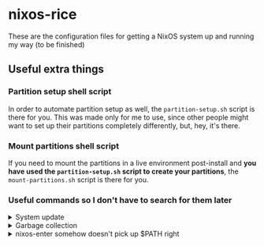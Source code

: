<!-- vim: set fenc=utf-8 ts=2 sw=0 sts=0 sr et si tw=0 fdm=marker fmr={{{,}}}: -->
# nixos-rice
These are the configuration files for getting a NixOS system up and running my way (to be finished)

<!-- {{{ Useful extra things -->
## Useful extra things
<!-- {{{ Partition setup shell script -->
### Partition setup shell script
In order to automate partition setup as well, the `partition-setup.sh` script is there for you. This was made only for me to use, since other people might want to set up their partitions completely differently, but, hey, it's there.
<!-- }}} -->

<!-- {{{ Mount partitions shell script -->
### Mount partitions shell script
If you need to mount the partitions in a live environment post-install and **you have used the `partition-setup.sh` script to create your partitions**, the `mount-partitions.sh` script is there for you.
<!-- }}} -->

<!-- {{{ Useful commands so I don't have to search for them later -->
### Useful commands so I don't have to search for them later
<!-- {{{ System update -->
<details><summary>System update</summary>

```console
doas nix flake update ~andy3153/src/nixos/nixos-rice/
doas nixos-rebuild switch --impure --flake ~andy3153/src/nixos/nixos-rice/
```

Run one after the other
```console
doas nix flake update ~andy3153/src/nixos/nixos-rice/ && doas nixos-rebuild switch --impure --flake ~andy3153/src/nixos/nixos-rice/
```
</details>
<!-- }}} -->

<!-- {{{ Garbage collection -->
<details><summary>Garbage collection</summary>
```console
nixos-rebuild list-generations
for ((i=1; i<=$lastGen; i++)) ; do doas rm --verbose "/nix/var/nix/profiles/system-${i}-link" 2> /dev/null ; done

home-manager generations
home-manager remove-generations generations

doas nix store gc
```
</details>
<!-- }}} -->

<!-- {{{ Optimize Nix store -->
<details><summary>Optimize Nix store</summary>

```console
nix store optimise
```
</details>
<!-- }}} -->

<!-- {{{ nixos-enter somehow doesn't pick up $PATH right -->
<details><summary>nixos-enter somehow doesn't pick up $PATH right</summary>

```console
nixos-enter --root /mnt
export PATH=/nix/var/nix/profiles/system/sw/sbin/:/nix/var/nix/profiles/system/sw/bin/:$PATH
```
</details>
<!-- }}} -->
<!-- }}} -->
<!-- }}} -->
